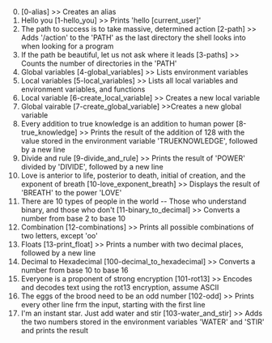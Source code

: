 0. <o> [0-alias] >> Creates an alias
1. Hello you [1-hello_you] >> Prints 'hello [current_user]'
2. The path to success is to take massive, determined action [2-path] >> Adds '/action' to the 'PATH' as the last directory the shell looks into when looking for a program
3. If the path be beautiful, let us not ask where it leads [3-paths] >> Counts the number of directories in the 'PATH'
4. Global variables [4-global_variables] >> Lists environment variables
5. Local variables [5-local_variables] >> Lists all local variables and environment variables, and functions
6. Local variable [6-create_local_variable] >> Creates a new local variable
7. Global vairable [7-create_global_variable] >>Creates a new global variable
8. Every addition to true knowledge is an addition to human power [8-true_knowledge] >> Prints the result of the addition of 128 with the value stored in the environment variable 'TRUEKNOWLEDGE', followed by a new line
9. Divide and rule [9-divide_and_rule] >> Prints the result of 'POWER' divided by 'DIVIDE', followed by a new line
10. Love is anterior to life, posterior to death, initial of creation, and the exponent of breath [10-love_exponent_breath] >> Displays the result of 'BREATH' to the power 'LOVE'
11. There are 10 types of people in the world -- Those who understand binary, and those who don't [11-binary_to_decimal] >> Converts a number from base 2 to base 10
12. Combination [12-combinations] >> Prints all possible combinations of two letters, except 'oo'
13. Floats [13-print_float] >> Prints a number with two decimal places, followed by a new line
14. Decimal to Hexadecimal [100-decimal_to_hexadecimal] >> Converts a number from base 10 to base 16
15. Everyone is a proponent of strong encryption [101-rot13] >> Encodes and decodes text using the rot13 encryption, assume ASCII
16. The eggs of the brood need to be an odd number [102-odd] >> Prints every other line frm the input, starting with the first line
17. I'm an instant star. Just add water and stir [103-water_and_stir] >> Adds the two numbers stored in the environment variables 'WATER' and 'STIR' and prints the result
